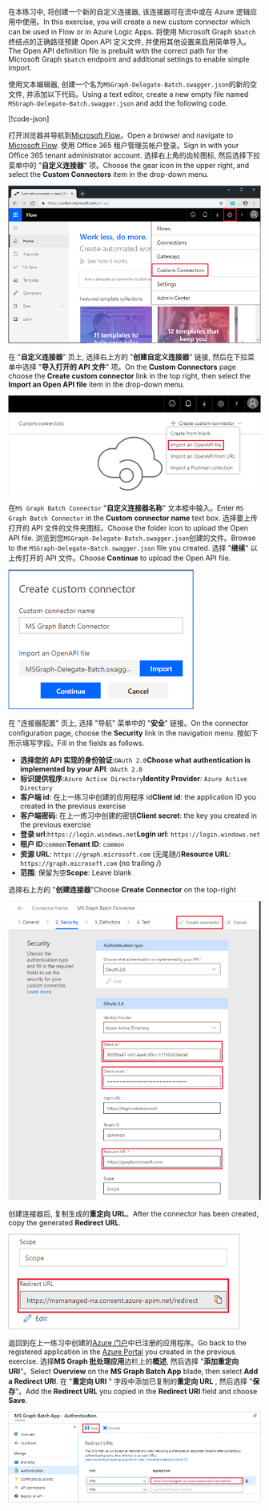 <!-- markdownlint-disable MD002 MD041 -->

<span data-ttu-id="fb355-101">在本练习中, 将创建一个新的自定义连接器, 该连接器可在流中或在 Azure 逻辑应用中使用。</span><span class="sxs-lookup"><span data-stu-id="fb355-101">In this exercise, you will create a new custom connector which can be used in Flow or in Azure Logic Apps.</span></span> <span data-ttu-id="fb355-102">将使用 Microsoft Graph `$batch`终结点的正确路径预建 Open API 定义文件, 并使用其他设置来启用简单导入。</span><span class="sxs-lookup"><span data-stu-id="fb355-102">The Open API definition file is prebuilt with the correct path for the Microsoft Graph `$batch` endpoint and additional settings to enable simple import.</span></span>

<span data-ttu-id="fb355-103">使用文本编辑器, 创建一个名为`MSGraph-Delegate-Batch.swagger.json`的新的空文件, 并添加以下代码。</span><span class="sxs-lookup"><span data-stu-id="fb355-103">Using a text editor, create a new empty file named `MSGraph-Delegate-Batch.swagger.json` and add the following code.</span></span>

[!code-json[](../LabFiles/MSGraph-Delegate-Batch.swagger.json)]

<span data-ttu-id="fb355-104">打开浏览器并导航到[Microsoft Flow](https://flow.microsoft.com)。</span><span class="sxs-lookup"><span data-stu-id="fb355-104">Open a browser and navigate to [Microsoft Flow](https://flow.microsoft.com).</span></span> <span data-ttu-id="fb355-105">使用 Office 365 租户管理员帐户登录。</span><span class="sxs-lookup"><span data-stu-id="fb355-105">Sign in with your Office 365 tenant administrator account.</span></span> <span data-ttu-id="fb355-106">选择右上角的齿轮图标, 然后选择下拉菜单中的 "**自定义连接器**" 项。</span><span class="sxs-lookup"><span data-stu-id="fb355-106">Choose the gear icon in the upper right, and select the **Custom Connectors** item in the drop-down menu.</span></span>

![Microsoft Flow 中的下拉式菜单的屏幕截图](./images/flow-conn1.png)

<span data-ttu-id="fb355-108">在 "**自定义连接器**" 页上, 选择右上方的 "**创建自定义连接器**" 链接, 然后在下拉菜单中选择 "**导入打开的 API 文件**" 项。</span><span class="sxs-lookup"><span data-stu-id="fb355-108">On the **Custom Connectors** page choose the **Create custom connector** link in the top right, then select the **Import an Open API file** item in the drop-down menu.</span></span>

 ![Microsoft Flow 中的 "创建自定义连接器" 下拉菜单的屏幕截图](./images/flow-conn2.png)

<span data-ttu-id="fb355-110">在`MS Graph Batch Connector` "**自定义连接器名称**" 文本框中输入。</span><span class="sxs-lookup"><span data-stu-id="fb355-110">Enter `MS Graph Batch Connector` in the **Custom connector name** text box.</span></span> <span data-ttu-id="fb355-111">选择要上传打开的 API 文件的文件夹图标。</span><span class="sxs-lookup"><span data-stu-id="fb355-111">Choose the folder icon to upload the Open API file.</span></span> <span data-ttu-id="fb355-112">浏览到您`MSGraph-Delegate-Batch.swagger.json`创建的文件。</span><span class="sxs-lookup"><span data-stu-id="fb355-112">Browse to the `MSGraph-Delegate-Batch.swagger.json` file you created.</span></span> <span data-ttu-id="fb355-113">选择 "**继续**" 以上传打开的 API 文件。</span><span class="sxs-lookup"><span data-stu-id="fb355-113">Choose **Continue** to upload the Open API file.</span></span>

 !["创建自定义连接器" 对话框的屏幕截图](./images/flow-conn3.png)

<span data-ttu-id="fb355-115">在 "连接器配置" 页上, 选择 "导航" 菜单中的 "**安全**" 链接。</span><span class="sxs-lookup"><span data-stu-id="fb355-115">On the connector configuration page, choose the **Security** link in the navigation menu.</span></span> <span data-ttu-id="fb355-116">按如下所示填写字段。</span><span class="sxs-lookup"><span data-stu-id="fb355-116">Fill in the fields as follows.</span></span>

- <span data-ttu-id="fb355-117">**选择您的 API 实现的身份验证**:`OAuth 2.0`</span><span class="sxs-lookup"><span data-stu-id="fb355-117">**Choose what authentication is implemented by your API**: `OAuth 2.0`</span></span>
- <span data-ttu-id="fb355-118">**标识提供程序**:`Azure Active Directory`</span><span class="sxs-lookup"><span data-stu-id="fb355-118">**Identity Provider**: `Azure Active Directory`</span></span>
- <span data-ttu-id="fb355-119">**客户端 id**: 在上一练习中创建的应用程序 id</span><span class="sxs-lookup"><span data-stu-id="fb355-119">**Client id**: the application ID you created in the previous exercise</span></span>
- <span data-ttu-id="fb355-120">**客户端密码**: 在上一练习中创建的密钥</span><span class="sxs-lookup"><span data-stu-id="fb355-120">**Client secret**: the key you created in the previous exercise</span></span>
- <span data-ttu-id="fb355-121">**登录 url**:`https://login.windows.net`</span><span class="sxs-lookup"><span data-stu-id="fb355-121">**Login url**: `https://login.windows.net`</span></span>
- <span data-ttu-id="fb355-122">**租户 ID**:`common`</span><span class="sxs-lookup"><span data-stu-id="fb355-122">**Tenant ID**: `common`</span></span>
- <span data-ttu-id="fb355-123">**资源 URL**: `https://graph.microsoft.com` (无尾随/)</span><span class="sxs-lookup"><span data-stu-id="fb355-123">**Resource URL**: `https://graph.microsoft.com` (no trailing /)</span></span>
- <span data-ttu-id="fb355-124">**范围**: 保留为空</span><span class="sxs-lookup"><span data-stu-id="fb355-124">**Scope**: Leave blank</span></span>

<span data-ttu-id="fb355-125">选择右上方的 "**创建连接器**"</span><span class="sxs-lookup"><span data-stu-id="fb355-125">Choose **Create Connector** on the top-right</span></span>

![连接器配置中的 "安全" 选项卡的屏幕截图](./images/flow-conn4.png)

<span data-ttu-id="fb355-127">创建连接器后, 复制生成的**重定向 URL**。</span><span class="sxs-lookup"><span data-stu-id="fb355-127">After the connector has been created, copy the generated **Redirect URL**.</span></span>

![生成的重定向 URL 的屏幕截图](./images/flow-conn5.png)

<span data-ttu-id="fb355-129">返回到在上一练习中创建的[Azure 门户](https://aad.portal.azure.com)中已注册的应用程序。</span><span class="sxs-lookup"><span data-stu-id="fb355-129">Go back to the registered application in the [Azure Portal](https://aad.portal.azure.com) you created in the previous exercise.</span></span> <span data-ttu-id="fb355-130">选择**MS Graph 批处理应用**边栏上的**概述**, 然后选择 "**添加重定向 URI**"。</span><span class="sxs-lookup"><span data-stu-id="fb355-130">Select **Overview** on the **MS Graph Batch App** blade, then select **Add a Redirect URI**.</span></span> <span data-ttu-id="fb355-131">在 "**重定向 URI** " 字段中添加已复制的**重定向 URL** , 然后选择 "**保存**"。</span><span class="sxs-lookup"><span data-stu-id="fb355-131">Add the **Redirect URL** you copied in the **Redirect URI** field and choose **Save**.</span></span>

![Azure 门户中答复 url 刀片的屏幕截图](./images/flow-conn-preview6.png)